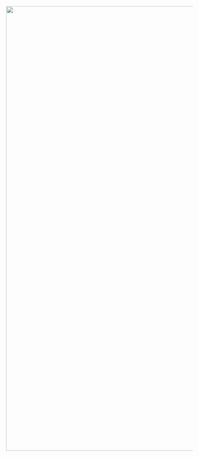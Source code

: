 <p align="center">
<h2 align="center"> </h2>
<p>
    <h2 팀 프로젝트: 노량진 수산지상 중계 플랫폼></h2>
    <h3 2023.10. ~ 2023.12 ></h3>                                                                         
</p>

<p>
  <img width="1200" src="https://github.com/LTaeSung/git_test/assets/121271698/9130f349-b837-41cc-bfce-6d2b2c81f96f">
</p>





